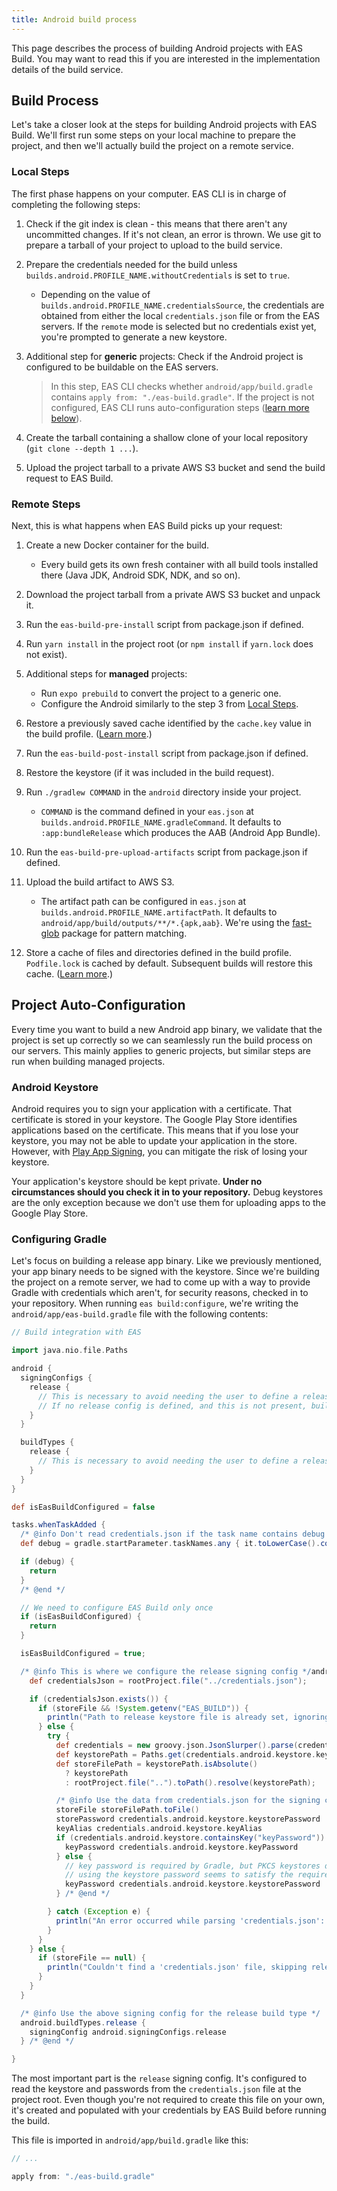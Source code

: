 ```yaml
---
title: Android build process
---
```


This page describes the process of building Android projects with EAS Build. You may want to read this if you are interested in the implementation details of the build service.

## Build Process

Let's take a closer look at the steps for building Android projects with EAS Build. We'll first run some steps on your local machine to prepare the project, and then we'll actually build the project on a remote service.

### Local Steps

The first phase happens on your computer. EAS CLI is in charge of completing the following steps:

1. Check if the git index is clean - this means that there aren't any uncommitted changes. If it's not clean, an error is thrown. We use git to prepare a tarball of your project to upload to the build service.
1. Prepare the credentials needed for the build unless `builds.android.PROFILE_NAME.withoutCredentials` is set to `true`.

   - Depending on the value of `builds.android.PROFILE_NAME.credentialsSource`, the credentials are obtained from either the local `credentials.json` file or from the EAS servers. If the `remote` mode is selected but no credentials exist yet, you're prompted to generate a new keystore.

1. Additional step for **generic** projects: Check if the Android project is configured to be buildable on the EAS servers.

   > In this step, EAS CLI checks whether `android/app/build.gradle` contains `apply from: "./eas-build.gradle"`.
   > If the project is not configured, EAS CLI runs auto-configuration steps ([learn more below](#project-auto-configuration)).

1. Create the tarball containing a shallow clone of your local repository (`git clone --depth 1 ...`).
1. Upload the project tarball to a private AWS S3 bucket and send the build request to EAS Build.

### Remote Steps

Next, this is what happens when EAS Build picks up your request:

1. Create a new Docker container for the build.

   - Every build gets its own fresh container with all build tools installed there (Java JDK, Android SDK, NDK, and so on).

1. Download the project tarball from a private AWS S3 bucket and unpack it.
1. Run the `eas-build-pre-install` script from package.json if defined.
1. Run `yarn install` in the project root (or `npm install` if `yarn.lock` does not exist).
1. Additional steps for **managed** projects:

   - Run `expo prebuild` to convert the project to a generic one.
   - Configure the Android similarly to the step 3 from [Local Steps](#local-steps).

1. Restore a previously saved cache identified by the `cache.key` value in the build profile. ([Learn more](../build/eas-json/).)
1. Run the `eas-build-post-install` script from package.json if defined.

1. Restore the keystore (if it was included in the build request).
1. Run `./gradlew COMMAND` in the `android` directory inside your project.

   - `COMMAND` is the command defined in your `eas.json` at `builds.android.PROFILE_NAME.gradleCommand`. It defaults to `:app:bundleRelease` which produces the AAB (Android App Bundle).

1. Run the `eas-build-pre-upload-artifacts` script from package.json if defined.
1. Upload the build artifact to AWS S3.

   - The artifact path can be configured in `eas.json` at `builds.android.PROFILE_NAME.artifactPath`. It defaults to `android/app/build/outputs/**/*.{apk,aab}`. We're using the [fast-glob](https://github.com/mrmlnc/fast-glob#pattern-syntax) package for pattern matching.

1. Store a cache of files and directories defined in the build profile. `Podfile.lock` is cached by default. Subsequent builds will restore this cache. ([Learn more](../build/eas-json/).)

## Project Auto-Configuration

Every time you want to build a new Android app binary, we validate that the project is set up correctly so we can seamlessly run the build process on our servers. This mainly applies to generic projects, but similar steps are run when building managed projects.

### Android Keystore

Android requires you to sign your application with a certificate. That certificate is stored in your keystore. The Google Play Store identifies applications based on the certificate. This means that if you lose your keystore, you may not be able to update your application in the store. However, with [Play App Signing](https://developer.android.com/studio/publish/app-signing#app-signing-google-play), you can mitigate the risk of losing your keystore.

Your application's keystore should be kept private. **Under no circumstances should you check it in to your repository.** Debug keystores are the only exception because we don't use them for uploading apps to the Google Play Store.

### Configuring Gradle

Let's focus on building a release app binary. Like we previously mentioned, your app binary needs to be signed with the keystore. Since we're building the project on a remote server, we had to come up with a way to provide Gradle with credentials which aren't, for security reasons, checked in to your repository. When running `eas build:configure`, we're writing the `android/app/eas-build.gradle` file with the following contents:

<!-- prettier-ignore -->
```groovy
// Build integration with EAS

import java.nio.file.Paths

android {
  signingConfigs {
    release {
      // This is necessary to avoid needing the user to define a release signing config manually
      // If no release config is defined, and this is not present, build for assembleRelease will crash
    }
  }

  buildTypes {
    release {
      // This is necessary to avoid needing the user to define a release build type manually
    }
  }
}

def isEasBuildConfigured = false

tasks.whenTaskAdded {
  /* @info Don't read credentials.json if the task name contains debug */
  def debug = gradle.startParameter.taskNames.any { it.toLowerCase().contains('debug') }

  if (debug) {
    return
  }
  /* @end */

  // We need to configure EAS Build only once
  if (isEasBuildConfigured) {
    return
  }

  isEasBuildConfigured = true;

  /* @info This is where we configure the release signing config */android.signingConfigs.release/* @end */  {
    def credentialsJson = rootProject.file("../credentials.json");

    if (credentialsJson.exists()) {
      if (storeFile && !System.getenv("EAS_BUILD")) {
        println("Path to release keystore file is already set, ignoring 'credentials.json'")
      } else {
        try {
          def credentials = new groovy.json.JsonSlurper().parse(credentialsJson)
          def keystorePath = Paths.get(credentials.android.keystore.keystorePath);
          def storeFilePath = keystorePath.isAbsolute()
            ? keystorePath
            : rootProject.file("..").toPath().resolve(keystorePath);

          /* @info Use the data from credentials.json for the signing config */
          storeFile storeFilePath.toFile()
          storePassword credentials.android.keystore.keystorePassword
          keyAlias credentials.android.keystore.keyAlias
          if (credentials.android.keystore.containsKey("keyPassword")) {
            keyPassword credentials.android.keystore.keyPassword
          } else {
            // key password is required by Gradle, but PKCS keystores don't have one
            // using the keystore password seems to satisfy the requirement
            keyPassword credentials.android.keystore.keystorePassword
          } /* @end */

        } catch (Exception e) {
          println("An error occurred while parsing 'credentials.json': " + e.message)
        }
      }
    } else {
      if (storeFile == null) {
        println("Couldn't find a 'credentials.json' file, skipping release keystore configuration")
      }
    }
  }

  /* @info Use the above signing config for the release build type */
  android.buildTypes.release {
    signingConfig android.signingConfigs.release
  } /* @end */

}
```

The most important part is the `release` signing config. It's configured to read the keystore and passwords from the `credentials.json` file at the project root. Even though you're not required to create this file on your own, it's created and populated with your credentials by EAS Build before running the build.

This file is imported in `android/app/build.gradle` like this:

```groovy
// ...

apply from: "./eas-build.gradle"
```
